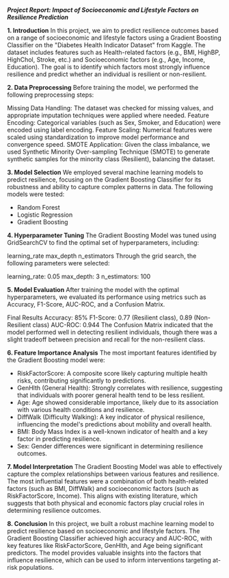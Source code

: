 _**Project Report: Impact of Socioeconomic and Lifestyle Factors on Resilience Prediction**_

**1. Introduction**
In this project, we aim to predict resilience outcomes based on a range of socioeconomic and lifestyle factors using a Gradient Boosting Classifier on the "Diabetes Health Indicator Dataset" from Kaggle. The dataset includes features such as Health-related factors (e.g., BMI, HighBP, HighChol, Stroke, etc.) and Socioeconomic factors (e.g., Age, Income, Education). The goal is to identify which factors most strongly influence resilience and predict whether an individual is resilient or non-resilient.

**2. Data Preprocessing**
Before training the model, we performed the following preprocessing steps:

Missing Data Handling: The dataset was checked for missing values, and appropriate imputation techniques were applied where needed.
Feature Encoding: Categorical variables (such as Sex, Smoker, and Education) were encoded using label encoding.
Feature Scaling: Numerical features were scaled using standardization to improve model performance and convergence speed.
SMOTE Application: Given the class imbalance, we used Synthetic Minority Over-sampling Technique (SMOTE) to generate synthetic samples for the minority class (Resilient), balancing the dataset.

**3. Model Selection**
We employed several machine learning models to predict resilience, focusing on the Gradient Boosting Classifier for its robustness and ability to capture complex patterns in data. The following models were tested:

- Random Forest
- Logistic Regression
- Gradient Boosting

**4. Hyperparameter Tuning**
The Gradient Boosting Model was tuned using GridSearchCV to find the optimal set of hyperparameters, including:

learning_rate
max_depth
n_estimators
Through the grid search, the following parameters were selected:

learning_rate: 0.05
max_depth: 3
n_estimators: 100

**5. Model Evaluation**
After training the model with the optimal hyperparameters, we evaluated its performance using metrics such as Accuracy, F1-Score, AUC-ROC, and a Confusion Matrix.

Final Results
Accuracy: 85%
F1-Score: 0.77 (Resilient class), 0.89 (Non-Resilient class)
AUC-ROC: 0.944
The Confusion Matrix indicated that the model performed well in detecting resilient individuals, though there was a slight tradeoff between precision and recall for the non-resilient class.

**6. Feature Importance Analysis**
The most important features identified by the Gradient Boosting model were:

- RiskFactorScore: A composite score likely capturing multiple health risks, contributing significantly to predictions.
- GenHlth (General Health): Strongly correlates with resilience, suggesting that individuals with poorer general health tend to be less resilient.
- Age: Age showed considerable importance, likely due to its association with various health conditions and resilience.
- DiffWalk (Difficulty Walking): A key indicator of physical resilience, influencing the model's predictions about mobility and overall health.
- BMI: Body Mass Index is a well-known indicator of health and a key factor in predicting resilience.
- Sex: Gender differences were significant in determining resilience outcomes.

**7. Model Interpretation**
The Gradient Boosting Model was able to effectively capture the complex relationships between various features and resilience. The most influential features were a combination of both health-related factors (such as BMI, DiffWalk) and socioeconomic factors (such as RiskFactorScore, Income). This aligns with existing literature, which suggests that both physical and economic factors play crucial roles in determining resilience outcomes.

**8. Conclusion**
In this project, we built a robust machine learning model to predict resilience based on socioeconomic and lifestyle factors. The Gradient Boosting Classifier achieved high accuracy and AUC-ROC, with key features like RiskFactorScore, GenHlth, and Age being significant predictors. The model provides valuable insights into the factors that influence resilience, which can be used to inform interventions targeting at-risk populations.
